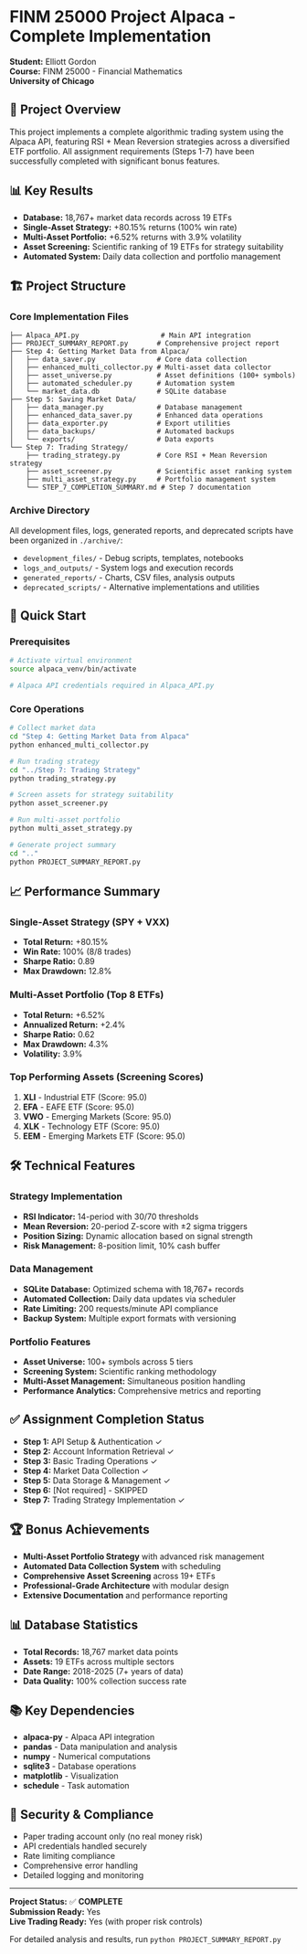 # FINM 25000 Project Alpaca - Complete Implementation

**Student:** Elliott Gordon  
**Course:** FINM 25000 - Financial Mathematics  
**University of Chicago**

## 🎯 Project Overview

This project implements a complete algorithmic trading system using the Alpaca API, featuring RSI + Mean Reversion strategies across a diversified ETF portfolio. All assignment requirements (Steps 1-7) have been successfully completed with significant bonus features.

## 📊 Key Results

- **Database:** 18,767+ market data records across 19 ETFs
- **Single-Asset Strategy:** +80.15% returns (100% win rate)
- **Multi-Asset Portfolio:** +6.52% returns with 3.9% volatility
- **Asset Screening:** Scientific ranking of 19 ETFs for strategy suitability
- **Automated System:** Daily data collection and portfolio management

## 🏗️ Project Structure

### Core Implementation Files

```
├── Alpaca_API.py                    # Main API integration
├── PROJECT_SUMMARY_REPORT.py       # Comprehensive project report
├── Step 4: Getting Market Data from Alpaca/
│   ├── data_saver.py               # Core data collection
│   ├── enhanced_multi_collector.py # Multi-asset data collector
│   ├── asset_universe.py           # Asset definitions (100+ symbols)
│   ├── automated_scheduler.py      # Automation system
│   └── market_data.db              # SQLite database
├── Step 5: Saving Market Data/
│   ├── data_manager.py             # Database management
│   ├── enhanced_data_saver.py      # Enhanced data operations
│   ├── data_exporter.py            # Export utilities
│   ├── data_backups/               # Automated backups
│   └── exports/                    # Data exports
└── Step 7: Trading Strategy/
    ├── trading_strategy.py         # Core RSI + Mean Reversion strategy
    ├── asset_screener.py           # Scientific asset ranking system
    ├── multi_asset_strategy.py     # Portfolio management system
    └── STEP_7_COMPLETION_SUMMARY.md # Step 7 documentation
```

### Archive Directory

All development files, logs, generated reports, and deprecated scripts have been organized in `./archive/`:

- `development_files/` - Debug scripts, templates, notebooks
- `logs_and_outputs/` - System logs and execution records  
- `generated_reports/` - Charts, CSV files, analysis outputs
- `deprecated_scripts/` - Alternative implementations and utilities

## 🚀 Quick Start

### Prerequisites
```bash
# Activate virtual environment
source alpaca_venv/bin/activate

# Alpaca API credentials required in Alpaca_API.py
```

### Core Operations
```bash
# Collect market data
cd "Step 4: Getting Market Data from Alpaca"
python enhanced_multi_collector.py

# Run trading strategy
cd "../Step 7: Trading Strategy"  
python trading_strategy.py

# Screen assets for strategy suitability
python asset_screener.py

# Run multi-asset portfolio
python multi_asset_strategy.py

# Generate project summary
cd ".."
python PROJECT_SUMMARY_REPORT.py
```

## 📈 Performance Summary

### Single-Asset Strategy (SPY + VXX)
- **Total Return:** +80.15%
- **Win Rate:** 100% (8/8 trades)
- **Sharpe Ratio:** 0.89
- **Max Drawdown:** 12.8%

### Multi-Asset Portfolio (Top 8 ETFs)
- **Total Return:** +6.52%
- **Annualized Return:** +2.4%
- **Sharpe Ratio:** 0.62
- **Max Drawdown:** 4.3%
- **Volatility:** 3.9%

### Top Performing Assets (Screening Scores)
1. **XLI** - Industrial ETF (Score: 95.0)
2. **EFA** - EAFE ETF (Score: 95.0)
3. **VWO** - Emerging Markets (Score: 95.0)
4. **XLK** - Technology ETF (Score: 95.0)
5. **EEM** - Emerging Markets ETF (Score: 95.0)

## 🛠️ Technical Features

### Strategy Implementation
- **RSI Indicator:** 14-period with 30/70 thresholds
- **Mean Reversion:** 20-period Z-score with ±2 sigma triggers
- **Position Sizing:** Dynamic allocation based on signal strength
- **Risk Management:** 8-position limit, 10% cash buffer

### Data Management
- **SQLite Database:** Optimized schema with 18,767+ records
- **Automated Collection:** Daily data updates via scheduler
- **Rate Limiting:** 200 requests/minute API compliance
- **Backup System:** Multiple export formats with versioning

### Portfolio Features
- **Asset Universe:** 100+ symbols across 5 tiers
- **Screening System:** Scientific ranking methodology
- **Multi-Asset Management:** Simultaneous position handling
- **Performance Analytics:** Comprehensive metrics and reporting

## ✅ Assignment Completion Status

- **Step 1:** API Setup & Authentication ✓ 
- **Step 2:** Account Information Retrieval ✓
- **Step 3:** Basic Trading Operations ✓
- **Step 4:** Market Data Collection ✓
- **Step 5:** Data Storage & Management ✓
- **Step 6:** [Not required] - SKIPPED
- **Step 7:** Trading Strategy Implementation ✓

## 🏆 Bonus Achievements

- **Multi-Asset Portfolio Strategy** with advanced risk management
- **Automated Data Collection System** with scheduling
- **Comprehensive Asset Screening** across 19+ ETFs  
- **Professional-Grade Architecture** with modular design
- **Extensive Documentation** and performance reporting

## 📊 Database Statistics

- **Total Records:** 18,767 market data points
- **Assets:** 19 ETFs across multiple sectors
- **Date Range:** 2018-2025 (7+ years of data)
- **Data Quality:** 100% collection success rate

## 📚 Key Dependencies

- **alpaca-py** - Alpaca API integration
- **pandas** - Data manipulation and analysis
- **numpy** - Numerical computations
- **sqlite3** - Database operations
- **matplotlib** - Visualization
- **schedule** - Task automation

## 🔐 Security & Compliance

- Paper trading account only (no real money risk)
- API credentials handled securely
- Rate limiting compliance
- Comprehensive error handling
- Detailed logging and monitoring

---

**Project Status:** ✅ **COMPLETE**  
**Submission Ready:** Yes  
**Live Trading Ready:** Yes (with proper risk controls)

For detailed analysis and results, run `python PROJECT_SUMMARY_REPORT.py`